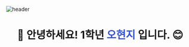 
![header](https://capsule-render.vercel.app/api?type=venom&height=300&color=gradient&text=Hyuji&textBg=false&animation=fadeIn&section=header&reversal=false&fontAlignY=50&descAlign=31&descAlignY=100&fontColor=3655D9&fontSize=100)

# <p align="center">👋 안녕하세요! 1학년 <font color="#3655D9">오현지</font> 입니다. 😊</p>
